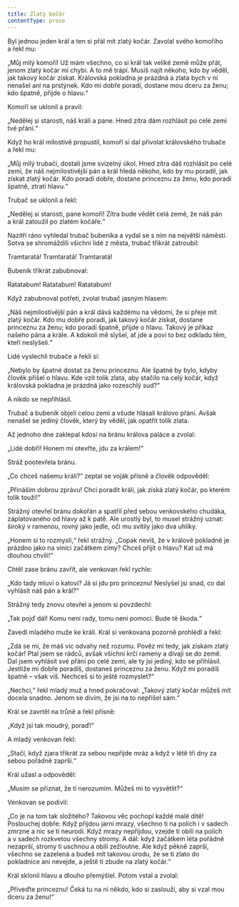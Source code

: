 ```yaml
---
title: Zlatý kočár
contentType: prose
---
```


  

Byl jednou jeden král a ten si přál mít zlatý kočár. Zavolal svého komořího a řekl mu:

„Můj milý komoří! Už mám všechno, co si král tak veliké země může přát, jenom zlatý kočár mi chybí. A to mě trápí. Musíš najít někoho, kdo by věděl, jak takový kočár získat. Královská pokladna je prázdná a zlata bych v ní nenašel ani na prstýnek. Kdo mi dobře poradí, dostane mou dceru za ženu; kdo špatně, přijde o hlavu.“

Komoří se uklonil a pravil:

„Nedělej si starosti, náš králi a pane. Hned zítra dám rozhlásit po celé zemi tvé přání.“

Když ho král milostivě propustil, komoří si dal přivolat královského trubače a řekl mu:

„Můj milý trubači, dostali jsme svízelný úkol. Hned zítra dáš rozhlásit po celé zemi, že náš nejmilostivější pán a král hledá někoho, kdo by mu poradil, jak získat zlatý kočár. Kdo poradí dobře, dostane princeznu za ženu, kdo poradí špatně, ztratí hlavu.“

Trubač se uklonil a řekl:

„Nedělej si starosti, pane komoří! Zítra bude vědět celá země, že náš pán a král zatoužil po zlatém kočáře.“

Nazítří ráno vyhledal trubač bubeníka a vydal se s ním na největší náměstí. Sotva se shromáždili všichni lidé z města, trubač třikrát zatroubil:

Tramtaratá! Tramtaratá! Tramtaratá!

Bubeník třikrát zabubnoval:

Ratatabum! Ratatabum! Ratatabum!

Když zabubnoval potřetí, zvolal trubač jasným hlasem:

„Náš nejmilostivější pán a král dává každému na vědomí, že si přeje mít zlatý kočár. Kdo mu dobře poradí, jak takový kočár získat, dostane princeznu za ženu; kdo poradí špatně, přijde o hlavu. Takový je příkaz našeho pána a krále. A kdokoli mě slyšel, ať jde a poví to bez odkladu těm, kteří neslyšeli.“

Lidé vyslechli trubače a řekli si:

„Nebylo by špatné dostat za ženu princeznu. Ale špatné by bylo, kdyby člověk přišel o hlavu. Kde vzít tolik zlata, aby stačilo na celý kočár, když královská pokladna je prázdná jako rozeschlý sud?“

A nikdo se nepřihlásil.

Trubač a bubeník objeli celou zemi a všude hlásali královo přání. Avšak nenašel se jediný člověk, který by věděl, jak opatřit tolik zlata.

Až jednoho dne zaklepal kdosi na bránu králova paláce a zvolal:

„Lidé dobří! Honem mi otevřte, jdu za králem!“

Stráž pootevřela bránu.

„Co chceš našemu králi?“ zeptal se voják přísně a člověk odpověděl:

„Přináším dobrou zprávu! Chci poradit králi, jak získá zlatý kočár, po kterém tolik touží!“

Strážný otevřel bránu dokořán a spatřil před sebou venkovského chudáka, záplatovaného od hlavy až k patě. Ale urostlý byl, to musel strážný uznat: široký v ramenou, rovný jako jedle, oči mu svítily jako dva uhlíky.

„Honem si to rozmysli,“ řekl strážný. „Copak nevíš, že v králově pokladně je prázdno jako na vinici začátkem zimy? Chceš přijít o hlavu? Kat už má dlouhou chvíli!“

Chtěl zase bránu zavřít, ale venkovan řekl rychle:

„Kdo tady mluví o katovi? Já si jdu pro princeznu! Neslyšel jsi snad, co dal vyhlásit náš pán a král?“

Strážný tedy znovu otevřel a jenom si povzdechl:

„Tak pojď dál! Komu není rady, tomu není pomoci. Bude tě škoda.“

Zavedl mladého muže ke králi. Král si venkovana pozorně prohlédl a řekl:

„Zdá se mi, že máš víc odvahy než rozumu. Pověz mi tedy, jak získám zlatý kočár! Ptal jsem se rádců, avšak všichni krčí rameny a dívají se do země. Dal jsem vyhlásit své přání po celé zemi, ale ty jsi jediný, kdo se přihlásil. Jestliže mi dobře poradíš, dostaneš princeznu za ženu. Když mi poradíš špatně – však víš. Nechceš si to ještě rozmyslet?“

„Nechci,“ řekl mladý muž a hned pokračoval: „Takový zlatý kočár můžeš mít docela snadno. Jenom se divím, že jsi na to nepřišel sám.“

Král se zavrtěl na trůně a řekl přísně:

„Když jsi tak moudrý, poraď!“

A mladý venkovan řekl:

„Stačí, když zjara třikrát za sebou nepřijde mráz a když v létě tři dny za sebou pořádně zaprší.“

Král užasl a odpověděl:

„Musím se přiznat, že ti nerozumím. Můžeš mi to vysvětlit?“

Venkovan se podivil:

„Co je na tom tak složitého? Takovou věc pochopí každé malé dítě! Poslouchej dobře: Když přijdou jarní mrazy, všechno ti na polích i v sadech zmrzne a nic se ti neurodí. Když mrazy nepřijdou, vzejde ti obilí na polích a v sadech rozkvetou všechny stromy. A dál: když začátkem léta pořádně nezaprší, stromy ti uschnou a obilí zežloutne. Ale když pěkně zaprší, všechno se zazelená a budeš mít takovou úrodu, že se ti zlato do pokladnice ani nevejde, a ještě ti zbude na zlatý kočár.“

Král sklonil hlavu a dlouho přemýšlel. Potom vstal a zvolal:

„Přiveďte princeznu! Čeká tu na ni někdo, kdo si zaslouží, aby si vzal mou dceru za ženu!“
